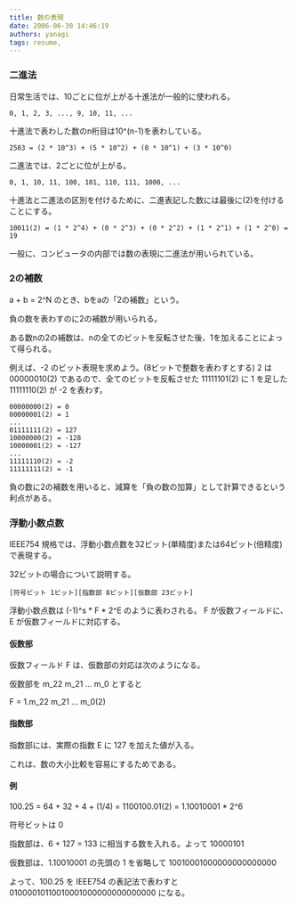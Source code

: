 ```yaml
---
title: 数の表現
date: 2006-06-30 14:46:19
authors: yanagi
tags: resume, 
---
```

<h3><a name="l1"></a> 二進法</h3>
日常生活では、10ごとに位が上がる十進法が一般的に使われる。
<!--more-->
<pre><code>0, 1, 2, 3, ..., 9, 10, 11, ...</code></pre>
十進法で表わした数のn桁目は10^(n-1)を表わしている。
<pre><code>2583 = (2 * 10^3) + (5 * 10^2) + (8 * 10^1) + (3 * 10^0)</code></pre>
二進法では、2ごとに位が上がる。
<pre><code>0, 1, 10, 11, 100, 101, 110, 111, 1000, ...</code></pre>
十進法と二進法の区別を付けるために、二進表記した数には最後に(2)を付けることにする。
<pre><code>10011(2) = (1 * 2^4) + (0 * 2^3) + (0 * 2^2) + (1 * 2^1) + (1 * 2^0) = 19</code></pre>
一般に、コンピュータの内部では数の表現に二進法が用いられている。
<h3><a name="l2"></a> 2の補数</h3>
a + b = 2^N のとき、bをaの「2の補数」という。

負の数を表わすのに2の補数が用いられる。

ある数nの2の補数は、nの全てのビットを反転させた後、1を加えることによって得られる。

例えば、-2 のビット表現を求めよう。(8ビットで整数を表わすとする)
2 は 00000010(2) であるので、全てのビットを反転させた 11111101(2) に 1 を足した
11111110(2) が -2 を表わす。
<pre><code>00000000(2) = 0
00000001(2) = 1
...
01111111(2) = 127
10000000(2) = -128
10000001(2) = -127
...
11111110(2) = -2
11111111(2) = -1</code></pre>
負の数に2の補数を用いると、減算を「負の数の加算」として計算できるという利点がある。
<h3><a name="l3"></a> 浮動小数点数</h3>
IEEE754 規格では、浮動小数点数を32ビット(単精度)または64ビット(倍精度)で表現する。

32ビットの場合について説明する。
<pre><code>[符号ビット 1ビット][指数部 8ビット][仮数部 23ビット]</code></pre>
浮動小数点数は (-1)^s * F * 2^E のように表わされる。
F が仮数フィールドに、E が仮数フィールドに対応する。
<h4><a name="l4"></a> 仮数部</h4>
仮数フィールド F は、仮数部の対応は次のようになる。

仮数部を m_22 m_21 ... m_0 とすると

F = 1.m_22 m_21 ... m_0(2)
<h4><a name="l5"></a> 指数部</h4>
指数部には、実際の指数 E に 127 を加えた値が入る。

これは、数の大小比較を容易にするためである。
<h4><a name="l6"></a> 例</h4>
100.25 = 64 + 32 + 4 + (1/4) = 1100100.01(2) = 1.10010001 * 2^6

符号ビットは 0

指数部は、6 + 127 = 133 に相当する数を入れる。よって 10000101

仮数部は、1.10010001 の先頭の 1 を省略して 10010001000000000000000

よって、100.25 を IEEE754 の表記法で表わすと 01000010110010001000000000000000 になる。